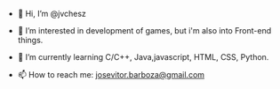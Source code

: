 - 👋 Hi, I’m @jvchesz
- 👀 I’m interested in development of games, but i'm also into Front-end things.
- 🌱 I’m currently learning C/C++, Java,javascript, HTML, CSS, Python.

- 📫 How to reach me: josevitor.barboza@gmail.com

<!---
jvchesz/jvchesz is a ✨ special ✨ repository because its `README.md` (this file) appears on your GitHub profile.
You can click the Preview link to take a look at your changes.
--->
